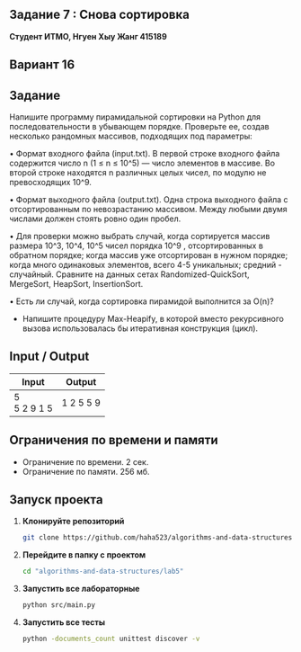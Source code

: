 ## Задание 7 :  Снова сортировка
 

**Студент ИТМО,  Нгуен Хыу Жанг  415189**  

## Вариант 16

## Задание

Напишите программу пирамидальной сортировки на Python для последовательности в убывающем порядке. Проверьте ее, создав несколько рандомных массивов, подходящих под параметры:

• Формат входного файла (input.txt). В первой строке входного файла содержится число n (1 ≤ n ≤ 10^5) — число элементов в массиве. Во второй строке находятся n различных целых чисел, по модулю не превосходящих 10^9.

• Формат выходного файла (output.txt). Одна строка выходного файла с отсортированным по невозрастанию массивом. Между любыми двумя числами должен стоять ровно один пробел.

• Для проверки можно выбрать случай, когда сортируется массив размера 10^3, 10^4, 10^5 чисел порядка 10^9 , отсортированных в обратном порядке; когда массив уже отсортирован в нужном порядке; когда много одинаковых элементов, всего 4-5 уникальных; средний - случайный. Сравните на данных сетах Randomized-QuickSort, MergeSort, HeapSort, InsertionSort.

• Есть ли случай, когда сортировка пирамидой выполнится за O(n)?

* Напишите процедуру Max-Heapify, в которой вместо рекурсивного вызова использовалась бы итеративная конструкция (цикл).

  
## Input / Output 


| Input                                            | Output                               |   
|--------------------------------------------------|--------------------------------------|
| 5<br/>5 2 9 1 5                                  | 1 2 5 5 9                            |


## Ограничения по времени и памяти

- Ограничение по времени. 2 сек.
- Ограничение по памяти. 256 мб.


## Запуск проекта
1. **Клонируйте репозиторий**
   ```bash
   git clone https://github.com/haha523/algorithms-and-data-structures.git
   ```
2. **Перейдите в папку с проектом**
   ```bash
   cd "algorithms-and-data-structures/lab5"
   ```
3. **Запустить все лабораторные**
    ```bash
   python src/main.py
   ```
4. **Запустить все тесты**
    ```bash
   python -documents_count unittest discover -v
   ```



